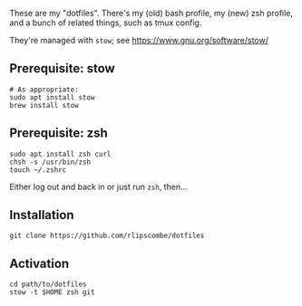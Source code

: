 These are my "dotfiles". There's my (old) bash profile, my (new) zsh profile,
and a bunch of related things, such as tmux config.

They're managed with `stow`; see https://www.gnu.org/software/stow/

## Prerequisite: stow

    # As appropriate:
    sudo apt install stow
    brew install stow

## Prerequisite: zsh

    sudo apt install zsh curl
    chsh -s /usr/bin/zsh
    touch ~/.zshrc

Either log out and back in or just run `zsh`, then...

## Installation

    git clone https://github.com/rlipscombe/dotfiles

## Activation

    cd path/to/dotfiles
    stow -t $HOME zsh git

